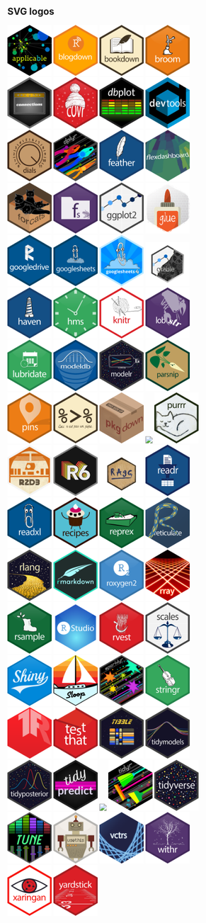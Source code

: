 
## SVG logos

<a href="applicable.svg"><img src="applicable.svg" width="100"></a>
<a href="blogdown.svg"><img src="blogdown.svg" width="100"></a>
<a href="bookdown.svg"><img src="bookdown.svg" width="100"></a>
<a href="broom.svg"><img src="broom.svg" width="100"></a>
<a href="connections.svg"><img src="connections.svg" width="100"></a>
<a href="covr.svg"><img src="covr.svg" width="100"></a>
<a href="dbplot.svg"><img src="dbplot.svg" width="100"></a>
<a href="devtools.svg"><img src="devtools.svg" width="100"></a>
<a href="dials.svg"><img src="dials.svg" width="100"></a>
<a href="dplyr.svg"><img src="dplyr.svg" width="100"></a>
<a href="feather.svg"><img src="feather.svg" width="100"></a>
<a href="flexdashboard.svg"><img src="flexdashboard.svg" width="100"></a>
<a href="forcats.svg"><img src="forcats.svg" width="100"></a>
<a href="fs.svg"><img src="fs.svg" width="100"></a>
<a href="ggplot2.svg"><img src="ggplot2.svg" width="100"></a>
<a href="glue.svg"><img src="glue.svg" width="100"></a>
<a href="googledrive.svg"><img src="googledrive.svg" width="100"></a>
<a href="googlesheets.svg"><img src="googlesheets.svg" width="100"></a>
<a href="googlesheets4.svg"><img src="googlesheets4.svg" width="100"></a>
<a href="gtable.svg"><img src="gtable.svg" width="100"></a>
<a href="haven.svg"><img src="haven.svg" width="100"></a>
<a href="hms.svg"><img src="hms.svg" width="100"></a>
<a href="knitr.svg"><img src="knitr.svg" width="100"></a>
<a href="lobstr.svg"><img src="lobstr.svg" width="100"></a>
<a href="lubridate.svg"><img src="lubridate.svg" width="100"></a>
<a href="modeldb.svg"><img src="modeldb.svg" width="100"></a>
<a href="modelr.svg"><img src="modelr.svg" width="100"></a>
<a href="parsnip.svg"><img src="parsnip.svg" width="100"></a>
<a href="pins.svg"><img src="pins.svg" width="100"></a>
<a href="pipe.svg"><img src="pipe.svg" width="100"></a>
<a href="pkgdown.svg"><img src="pkgdown.svg" width="100"></a>
<a href="plumber-female.svg"><img src="plumber-female.svg" width="100"></a>
<a href="purrr.svg"><img src="purrr.svg" width="100"></a>
<a href="r2d3.svg"><img src="r2d3.svg" width="100"></a>
<a href="R6.svg"><img src="R6.svg" width="100"></a>
<a href="ragg.svg"><img src="ragg.svg" width="100"></a>
<a href="readr.svg"><img src="readr.svg" width="100"></a>
<a href="readxl.svg"><img src="readxl.svg" width="100"></a>
<a href="recipes.svg"><img src="recipes.svg" width="100"></a>
<a href="reprex.svg"><img src="reprex.svg" width="100"></a>
<a href="reticulate.svg"><img src="reticulate.svg" width="100"></a>
<a href="rlang.svg"><img src="rlang.svg" width="100"></a>
<a href="rmarkdown.svg"><img src="rmarkdown.svg" width="100"></a>
<a href="roxygen2.svg"><img src="roxygen2.svg" width="100"></a>
<a href="rray.svg"><img src="rray.svg" width="100"></a>
<a href="rsample.svg"><img src="rsample.svg" width="100"></a>
<a href="RStudio.svg"><img src="RStudio.svg" width="100"></a>
<a href="rvest.svg"><img src="rvest.svg" width="100"></a>
<a href="scales.svg"><img src="scales.svg" width="100"></a>
<a href="shiny.svg"><img src="shiny.svg" width="100"></a>
<a href="sloop.svg"><img src="sloop.svg" width="100"></a>
<a href="sparklyr.svg"><img src="sparklyr.svg" width="100"></a>
<a href="stringr.svg"><img src="stringr.svg" width="100"></a>
<a href="tensorflow.svg"><img src="tensorflow.svg" width="100"></a>
<a href="testthat.svg"><img src="testthat.svg" width="100"></a>
<a href="tibble.svg"><img src="tibble.svg" width="100"></a>
<a href="tidymodels.svg"><img src="tidymodels.svg" width="100"></a>
<a href="tidyposterior.svg"><img src="tidyposterior.svg" width="100"></a>
<a href="tidypredict.svg"><img src="tidypredict.svg" width="100"></a>
<a href="tidypredicts.svg"><img src="tidypredicts.svg" width="100"></a>
<a href="tidyr.svg"><img src="tidyr.svg" width="100"></a>
<a href="tidyverse.svg"><img src="tidyverse.svg" width="100"></a>
<a href="tune.svg"><img src="tune.svg" width="100"></a>
<a href="usethis.svg"><img src="usethis.svg" width="100"></a>
<a href="vctrs.svg"><img src="vctrs.svg" width="100"></a>
<a href="withr.svg"><img src="withr.svg" width="100"></a>
<a href="xaringan.svg"><img src="xaringan.svg" width="100"></a>
<a href="yardstick.svg"><img src="yardstick.svg" width="100"></a>
